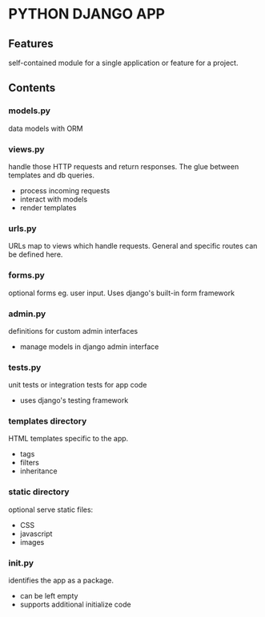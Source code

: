 # PYTHON DJANGO APP

## Features
self-contained module for a single application or feature for a project.

## Contents

### models.py
data models with ORM

### views.py
handle those HTTP requests and return responses.
The glue between templates and db queries.
- process incoming requests
- interact with models
- render templates

### urls.py
URLs map to views which handle requests.
General and specific routes can be defined here.

### forms.py
optional
forms eg. user input. Uses django's built-in form framework

### admin.py
definitions for custom admin interfaces
- manage models in django admin interface

### tests.py
unit tests or integration tests for app code
- uses django's testing framework

### templates directory
HTML templates specific to the app.
- tags
- filters
- inheritance

### static directory
optional
serve static files:
- CSS
- javascript
- images

### __init__.py
identifies the app as a package.
- can be left empty
- supports additional initialize code
